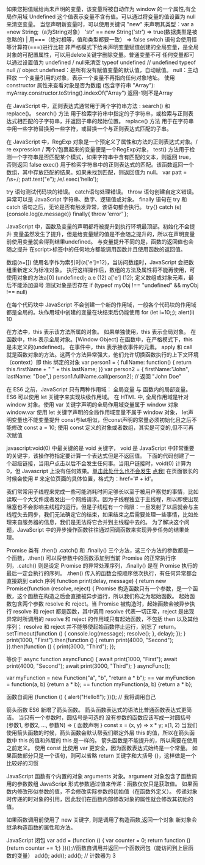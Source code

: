 如果您把值赋给尚未声明的变量，该变量将被自动作为 window 的一个属性,有全局作用域
Undefined 这个值表示变量不含有值。可以通过将变量的值设置为 null 来清空变量。
当您声明新变量时，可以使用关键词 "new" 来声明其类型：var a =new String;（a为String对象）
'str' == new String('str') => true(数据类型是被忽略的)    |  用===（绝对相等，值和类型都要一致）   => false
switch 语句会使用恒等计算符(===)进行比较
非严格模式下给未声明变量赋值创建的全局变量，是全局对象的可配置属性，可以用delete关键字删除变量。普通变量不可
任何变量都可以通过设置值为 undefined / null来清空 typeof undefined  // undefined  typeof null  // object
undefined：是所有没有赋值变量的默认值，自动赋值。
null：主动释放 一个变量引用的对象，表示一个变量不再指向任何对象地址。
使用 constructor 属性来查看对象是否为数组 (包含字符串 "Array"): 
myArray.constructor.toString().indexOf("Array")  返回-1则不是Array

在 JavaScript 中，正则表达式通常用于两个字符串方法 : search() 和 replace()。
search() 方法 用于检索字符串中指定的子字符串，或检索与正则表达式相匹配的子字符串，并返回子串的起始位置。
replace() 方法 用于在字符串中用一些字符替换另一些字符，或替换一个与正则表达式匹配的子串。

在 JavaScript 中，RegExp 对象是一个预定义了属性和方法的正则表达式对象。/ re expression  /
两个/包裹起来的变量便是一个RegExp对象，
test() 方法用于检测一个字符串是否匹配某个模式，如果字符串中含有匹配的文本，则返回 true，否则返回 false
exec() 用于检索字符串中的正则表达式的匹配。该函数返回一个数组，其中存放匹配的结果。如果未找到匹配，则返回值为 null。
var patt = /\s+/; patt.test("e");   /e/.exec('hello');

try 语句测试代码块的错误。
catch语句处理错误。
throw 语句创建自定义错误。 异常可以是 JavaScript 字符串、数字、逻辑值或对象。
finally 语句在 try 和 catch 语句之后，无论是否有触发异常，该语句都会执行。
try{} catch (e) {console.log(e.message)} finally{ throw 'error' };

JavaScript 中，函数及变量的声明都将被提升到执行环境最顶部。初始化不会提升
变量虽然发生了提升，但是给变量赋的值是不会随之提升的，所以在声明变量前使用变量就会得到结果undefined。
与变量提升不同的是，函数的返回值也会随之提升 在script>标签中的任何地方都能调用函数并且使用函数的返回值。

数组(a=[]) 使用名字作为索引时(a['e']=12)，当访问数组时，JavaScript 会把数组重新定义为标准对象。
执行这样操作后，数组的方法及属性将不能再使用，可使用对象的方法a[0] (undefined);   a.e (12)   a['e'] (12);
定义数组或对象元素，最后不能添加逗号
测试对象是否存在 if (typeof myObj !== "undefined" && myObj !== null) 

在每个代码块中 JavaScript 不会创建一个新的作用域，一般各个代码块的作用域都是全局的。块作用域中创建的变量在块结束后仍能使用 for (let i=10;;); alert(i)  10

在方法中，this 表示该方法所属的对象。
如果单独使用，this 表示全局对象。
在函数中，this 表示全局对象。[Window Object]
在函数中，在严格模式下，this 是未定义的(undefined)。
在事件中，this 表示接收事件的元素。
apply 和 call 就是函数对象的方法。这两个方法异常强大，他们允许切换函数执行的上下文环境（context）即 this 绑定的对象
var person1 = {
  fullName: function() {
    return this.firstName + " " + this.lastName; }}
var person2 = {
  firstName:"John",
  lastName: "Doe",}
person1.fullName.call(person2);  // 返回 "John Doe"

在 ES6 之前，JavaScript 只有两种作用域： 全局变量 与 函数内的局部变量。ES6 可以使用 let 关键字来实现块级作用域。
在 HTML 中, 全局作用域是针对 window 对象。使用 var 关键字声明的全局作用域变量属于 window 对象 window.var
使用 let 关键字声明的全局作用域变量不属于 window 对象， let声明变量也不能变量提升
const与let相似，但const声明的常量必须初始化且之后不能修改 const a = 10; 
使用 const 定义的对象或者数组，其实是可变的,但不可再次赋值

javascript:void(0) 中最关键的是 void 关键字， void 是 JavaScript 中非常重要的关键字，该操作符指定要计算一个表达式但是不返回值。
下面的代码创建了一个超级链接，当用户点击以后不会发生任何事。当用户链接时，void(0) 计算为 0，但 Javascript 上没有任何效果。<a href="javascript:void(0)">单击此处什么也不会发生</a>
<a href="javascript:void(alert('Warning!!!'))">点我!</a>
在页面很长的时候会使用 # 来定位页面的具体位置，格式为：href='# + id'。

我们常常用子线程来完成一些可能消耗时间足够长以至于被用户察觉的事情，比如读取一个大文件或者发出一个网络请求。因为子线程独立于主线程，所以即使出现阻塞也不会影响主线程的运行。但是子线程有一个局限：一旦发射了以后就会与主线程失去同步，我们无法确定它的结束，如果结束之后需要处理一些事情，比如处理来自服务器的信息，我们是无法将它合并到主线程中去的。
为了解决这个问题，JavaScript 中的异步操作函数往往通过回调函数来实现异步任务的结果处理。

Promise 类有 .then() .catch() 和 .finally() 三个方法，这三个方法的参数都是一个函数，.then() 可以将参数中的函数添加到当前 Promise 的正常执行序列，.catch() 则是设定 Promise 的异常处理序列，.finally() 是在 Promise 执行的最后一定会执行的序列。 .then() 传入的函数会按顺序依次执行，有任何异常都会直接跳到 catch 序列
function print(delay, message) {
    return new Promise(function (resolve, reject) {
        Promise 构造函数只有一个参数，是一个函数，这个函数在构造之后会直接被异步运行，所以我们称之为起始函数。
    起始函数包含两个参数 resolve 和 reject。当 Promise 被构造时，起始函数会被异步执行
    resolve 和 reject 都是函数，其中调用 resolve 代表一切正常，reject 是出现异常时所调用的
    resolve 和 reject 的作用域只有起始函数，不包括 then 以及其他序列；
    resolve 和 reject 并不能够使起始函数停止运行，别忘了 return。
        setTimeout(function () {
            console.log(message);
            resolve();
        }, delay);
    });
}
print(1000, "First").then(function () {
    return print(4000, "Second");
}).then(function () {
    print(3000, "Third");
});

等价于
async function asyncFunc() {
    await print(1000, "First");
    await print(4000, "Second");
    await print(3000, "Third");
}
asyncFunc();

var myFunction = new Function("a", "b", "return a * b");
== var myFunction = function(a, b) {return a * b};
== function myFunction(a, b) {return a * b};

函数自调用
(function () {
    alert("Hello!!");
})();     // 我将调用自己

箭头函数  ES6 新增了箭头函数。
箭头函数表达式的语法比普通函数表达式更简洁。
当只有一个参数时，圆括号是可选的 没有参数的函数应该写成一对圆括号
(参数1, 参数2, …, 参数N) => { 函数声明 }
const x = (x, y) => x * y;    x(1, 2)
当我们使用箭头函数的时候，箭头函数会默认帮我们绑定外层 this 的值，所以在箭头函数中 this 的值和外层的 this 是一样的。
箭头函数是不能提升的，所以需要在使用之前定义。
使用 const 比使用 var 更安全，因为函数表达式始终是一个常量。
如果函数部分只是一个语句，则可以省略 return 关键字和大括号 {}，这样做是一个比较好的习惯

JavaScript 函数有个内置的对象 arguments 对象。argument 对象包含了函数调用的参数数组
JavaScript 形式参数通过值来传递：函数仅仅只是获取值。
如果函数内修改形似参数的值，不会修改实际参数的初始值（在函数外定义）。
传递对象时传递的时对象的引用，因此我们在函数内部修改对象的属性就会修改其初始的值。

如果函数调用前使用了 new 关键字, 则是调用了构造函数,返回一个对象 新对象会继承构造函数的属性和方法。 

JavaScript 闭包
var add = (function () {
    var counter = 0;
    return function () {return counter += 1;}
})();//函数自调用并返回一个函数闭包（能访问到上层函数的变量）
add();
add();
add(); // 计数器为 3